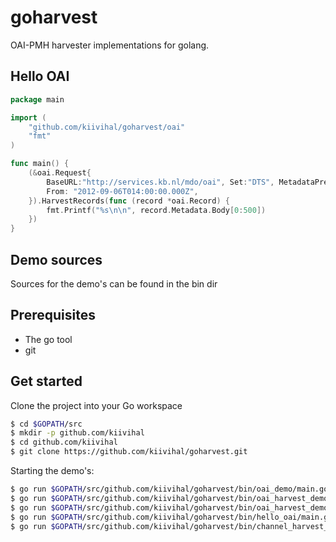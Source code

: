 goharvest
======

OAI-PMH harvester implementations for golang.

Hello OAI
---
```go
package main

import (
	"github.com/kiivihal/goharvest/oai"
	"fmt"
)

func main() {
	(&oai.Request{
		BaseURL:"http://services.kb.nl/mdo/oai", Set:"DTS", MetadataPrefix:"dcx",
		From: "2012-09-06T014:00:00.000Z",
	}).HarvestRecords(func (record *oai.Record) {
		fmt.Printf("%s\n\n", record.Metadata.Body[0:500])
	})
}
```


Demo sources
---
Sources for the demo's can be found in the bin dir

Prerequisites
---
- The go tool
- git

Get started
---

Clone the project into your Go workspace
```sh
$ cd $GOPATH/src
$ mkdir -p github.com/kiivihal
$ cd github.com/kiivihal
$ git clone https://github.com/kiivihal/goharvest.git
```

Starting the demo's:

```sh
$ go run $GOPATH/src/github.com/kiivihal/goharvest/bin/oai_demo/main.go
$ go run $GOPATH/src/github.com/kiivihal/goharvest/bin/oai_harvest_demo1/main.go
$ go run $GOPATH/src/github.com/kiivihal/goharvest/bin/oai_harvest_demo2/main.go
$ go run $GOPATH/src/github.com/kiivihal/goharvest/bin/hello_oai/main.go
$ go run $GOPATH/src/github.com/kiivihal/goharvest/bin/channel_harvest_demo1/main.go
```

